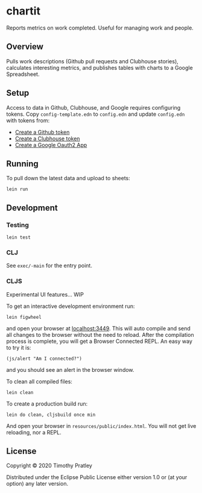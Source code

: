 # chartit

Reports metrics on work completed. Useful for managing work and people.


## Overview

Pulls work descriptions (Github pull requests and Clubhouse stories),
calculates interesting metrics,
and publishes tables with charts to a Google Spreadsheet.


## Setup

Access to data in Github, Clubhouse, and Google requires configuring tokens.
Copy `config-template.edn` to `config.edn` and update `config.edn` with tokens from:

* [Create a Github token](https://help.github.com/en/github/authenticating-to-github/creating-a-personal-access-token-for-the-command-line)
* [Create a Clubhouse token](https://help.clubhouse.io/hc/en-us/articles/205701199-Clubhouse-API-Tokens)
* [Create a Google Oauth2 App](https://support.google.com/googleapi/answer/6158849?hl=en&ref_topic=7013279)


## Running

To pull down the latest data and upload to sheets:

    lein run


## Development

### Testing

    lein test

### CLJ

See `exec/-main` for the entry point.

### CLJS

Experimental UI features... WIP

To get an interactive development environment run:

    lein figwheel

and open your browser at [localhost:3449](http://localhost:3449/).
This will auto compile and send all changes to the browser without the
need to reload. After the compilation process is complete, you will
get a Browser Connected REPL. An easy way to try it is:

    (js/alert "Am I connected?")

and you should see an alert in the browser window.

To clean all compiled files:

    lein clean

To create a production build run:

    lein do clean, cljsbuild once min

And open your browser in `resources/public/index.html`. You will not
get live reloading, nor a REPL. 


## License

Copyright © 2020 Timothy Pratley

Distributed under the Eclipse Public License either version 1.0 or (at your option) any later version.
